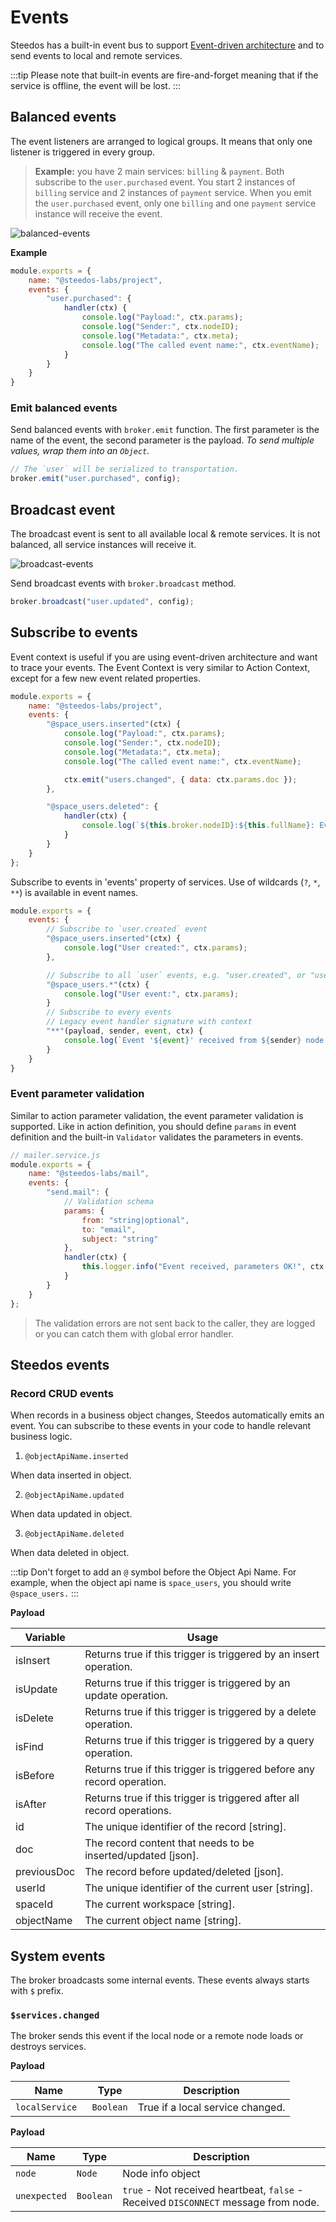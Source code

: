 # Events

Steedos has a built-in event bus to support [Event-driven architecture](http://microservices.io/patterns/data/event-driven-architecture.html) and to send events to local and remote services. 

:::tip
Please note that built-in events are fire-and-forget meaning that if the service is offline, the event will be lost.
:::

## Balanced events
The event listeners are arranged to logical groups. It means that only one listener is triggered in every group.

> **Example:** you have 2 main services: `billing` & `payment`. Both subscribe to the `user.purchased` event. You start 2 instances of `billing` service and 2 instances of `payment` service. When you emit the `user.purchased` event, only one `billing` and one `payment` service instance will receive the event.

![balanced-events](/img/service/balanced-events.gif)


**Example**
```js
module.exports = {
    name: "@steedos-labs/project",
    events: {
        "user.purchased": {
            handler(ctx) {
                console.log("Payload:", ctx.params);
                console.log("Sender:", ctx.nodeID);
                console.log("Metadata:", ctx.meta);
                console.log("The called event name:", ctx.eventName);
            }
        }
    }
}
```

### Emit balanced events

Send balanced events with `broker.emit` function. The first parameter is the name of the event, the second parameter is the payload. 
_To send multiple values, wrap them into an `Object`._

```js
// The `user` will be serialized to transportation.
broker.emit("user.purchased", config);
```

## Broadcast event
The broadcast event is sent to all available local & remote services. It is not balanced, all service instances will receive it.

![broadcast-events](/img/service/broadcast-events.gif)

Send broadcast events with `broker.broadcast` method.
```js
broker.broadcast("user.updated", config);
```

## Subscribe to events

Event context is useful if you are using event-driven architecture and want to trace your events. The Event Context is very similar to Action Context, except for a few new event related properties. 

```js
module.exports = {
    name: "@steedos-labs/project",
    events: {
        "@space_users.inserted"(ctx) {
            console.log("Payload:", ctx.params);
            console.log("Sender:", ctx.nodeID);
            console.log("Metadata:", ctx.meta);
            console.log("The called event name:", ctx.eventName);

            ctx.emit("users.changed", { data: ctx.params.doc });
        },

        "@space_users.deleted": {
            handler(ctx) {
                console.log(`${this.broker.nodeID}:${this.fullName}: Event '${ctx.eventName}' received. Payload:`, ctx.params, ctx.meta);
            }
        }
    }
};
```


Subscribe to events in 'events' property of services. Use of wildcards (`?`, `*`, `**`) is available in event names.

```js
module.exports = {
    events: {
        // Subscribe to `user.created` event
        "@space_users.inserted"(ctx) {
            console.log("User created:", ctx.params);
        },

        // Subscribe to all `user` events, e.g. "user.created", or "user.removed"
        "@space_users.*"(ctx) {
            console.log("User event:", ctx.params);
        }
        // Subscribe to every events
        // Legacy event handler signature with context
        "**"(payload, sender, event, ctx) {
            console.log(`Event '${event}' received from ${sender} node:`, payload);
        }
    }
}
```

### Event parameter validation

Similar to action parameter validation, the event parameter validation is supported.
Like in action definition, you should define `params` in event definition and the built-in `Validator` validates the parameters in events.

```js
// mailer.service.js
module.exports = {
    name: "@steedos-labs/mail",
    events: {
        "send.mail": {
            // Validation schema
            params: {
                from: "string|optional",
                to: "email",
                subject: "string"
            },
            handler(ctx) {
                this.logger.info("Event received, parameters OK!", ctx.params);
            }
        }
    }
};
```
>The validation errors are not sent back to the caller, they are logged or you can catch them with global error handler.

## Steedos events

### Record CRUD events

When records in a business object changes, Steedos automatically emits an event. You can subscribe to these events in your code to handle relevant business logic.

1. `@objectApiName.inserted`

When data inserted in object.

2. `@objectApiName.updated`

When data updated in object.

3. `@objectApiName.deleted`

When data deleted in object.

:::tip
Don't forget to add an `@` symbol before the Object Api Name. For example, when the object api name is `space_users`, you should write `@space_users.`
:::

**Payload**

Variable | Usage
-- | --
isInsert | Returns true if this trigger is triggered by an insert operation.
isUpdate | Returns true if this trigger is triggered by an update operation.
isDelete | Returns true if this trigger is triggered by a delete operation.
isFind | Returns true if this trigger is triggered by a query operation.
isBefore | Returns true if this trigger is triggered before any record operation.
isAfter | Returns true if this trigger is triggered after all record operations.
id | The unique identifier of the record [string].
doc | The record content that needs to be inserted/updated [json].
previousDoc | The record before updated/deleted [json].
userId | The unique identifier of the current user [string].
spaceId | The current workspace [string].
objectName | The current object name [string].

## System events
The broker broadcasts some internal events. These events always starts with `$` prefix.

### `$services.changed`
The broker sends this event if the local node or a remote node loads or destroys services.

**Payload**

| Name | Type | Description |
| ---- | ---- | ----------- |
| `localService ` | `Boolean` | True if a local service changed. |

**Payload**

| Name | Type | Description |
| ---- | ---- | ----------- |
| `node` | `Node` | Node info object |
| `unexpected` | `Boolean` | `true` - Not received heartbeat, `false` - Received `DISCONNECT` message from node. |
